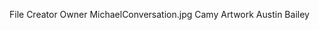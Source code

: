 File                        Creator             Owner
MichaelConversation.jpg     Camy Artwork        Austin Bailey